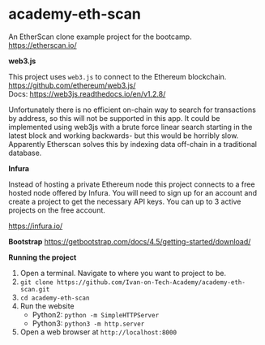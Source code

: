 # academy-eth-scan
An EtherScan clone example project for the bootcamp.<br>
https://etherscan.io/

**web3.js**

This project uses `web3.js` to connect to the Ethereum blockchain.<br>
https://github.com/ethereum/web3.js/
<br>Docs: https://web3js.readthedocs.io/en/v1.2.8/

Unfortunately there is no efficient on-chain way to search for transactions by address, so this will not be supported in this app. It could be implemented using web3js with a brute force linear search starting in the latest block and working backwards- but this would be horribly slow. Apparently Etherscan solves this by indexing data off-chain in a traditional database.

**Infura**

Instead of hosting a private Ethereum node this project connects to a free hosted
node offered by Infura. You will need to sign up for an account and create a
project to get the necessary API keys. You can up to 3 active projects on the
free account.

https://infura.io/

**Bootstrap**
https://getbootstrap.com/docs/4.5/getting-started/download/

**Running the project**

1. Open a terminal. Navigate to where you want to project to be.
2. `git clone https://github.com/Ivan-on-Tech-Academy/academy-eth-scan.git`
3. `cd academy-eth-scan`
4. Run the website
   * Python2: `python -m SimpleHTTPServer`
   * Python3: `python3 -m http.server`
5. Open a web browser at `http://localhost:8000`
